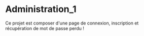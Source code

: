 # Administration_1
Ce projet est composer d'une page de connexion, inscription et récupération de mot de passe perdu !
   

